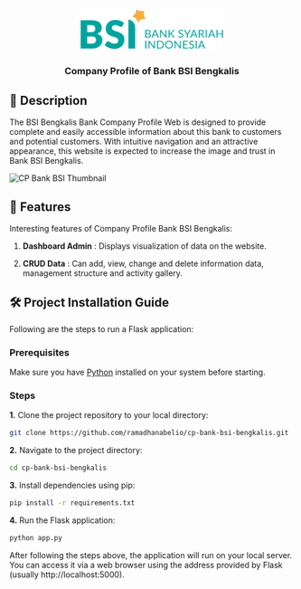 <div id="start-of-content" align="center">

<img width="" src="static/img/bsi.svg"  width=70 height=70  align="center">

##

### Company Profile of Bank BSI Bengkalis

</div>

## 📙 Description

The BSI Bengkalis Bank Company Profile Web is designed to provide complete and easily accessible information about this bank to customers and potential customers. With intuitive navigation and an attractive appearance, this website is expected to increase the image and trust in Bank BSI Bengkalis.

![CP Bank BSI Thumbnail](static/img/Thumbnail.gif)

## 📖 Features

Interesting features of Company Profile Bank BSI Bengkalis:

1. **Dashboard Admin** : Displays visualization of data on the website.

2. **CRUD Data** : Can add, view, change and delete information data, management structure and activity gallery.

## 🛠️ Project Installation Guide

Following are the steps to run a Flask application:

### Prerequisites

Make sure you have [Python](https://www.python.org/downloads/) installed on your system before starting.

### Steps

**1.** Clone the project repository to your local directory:

```bash
git clone https://github.com/ramadhanabelio/cp-bank-bsi-bengkalis.git
```

**2.** Navigate to the project directory:

```bash
cd cp-bank-bsi-bengkalis
```

**3.** Install dependencies using pip:

```bash
pip install -r requirements.txt
```

**4.** Run the Flask application:

```bash
python app.py
```

After following the steps above, the application will run on your local server. You can access it via a web browser using the address provided by Flask (usually http://localhost:5000).
